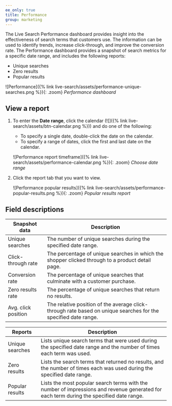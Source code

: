 ```yaml
---
ee_only: true
title: Performance
group: marketing
---
```


The Live Search Performance dashboard provides insight into the effectiveness of search terms that customers use. The information can be used to identify trends, increase click-through, and improve the conversion rate. The Performance dashboard provides a snapshot of search metrics for a specific date range, and includes the following reports:

- Unique searches
- Zero results
- Popular results

![Performance]({% link live-search/assets/performance-unique-searches.png %}){: .zoom}
_Performance dashboard_

## View a report

1. To enter the **Date range**, click the calendar (![]({% link live-search/assets/btn-calendar.png %})) and do one of the following:

   - To specify a single date, double-click the date on the calendar.
   - To specify a range of dates, click the first and last date on the calendar.

   ![Performance report timeframe]({% link live-search/assets/performance-calendar.png %}){: .zoom}
   _Choose date range_

1. Click the report tab that you want to view.

   ![Performance popular results]({% link live-search/assets/performance-popular-results.png %}){: .zoom}
   _Popular results report_

## Field descriptions

|Snapshot data |Description|
|--- |--- |
|Unique searches |The number of unique searches during the specified date range. |
|Click-through rate|The percentage of unique searches in which the shopper clicked through to a product detail page. |
|Conversion rate |The percentage of unique searches that culminate with a customer purchase. |
|Zero results rate|The percentage of unique searches that return no results. |
|Avg. click position|The relative position of the average click-through rate based on unique searches for the specified date range. |

|Reports |Description|
|--- |--- |
|Unique searches |Lists unique search terms that were used during the specified date range and the number of times each term was used. |
|Zero results |Lists the search terms that returned no results, and the number of times each was used during the specified date range. |
|Popular results |Lists the most popular search terms with the number of impressions and revenue generated for each term during the specified date range. |
